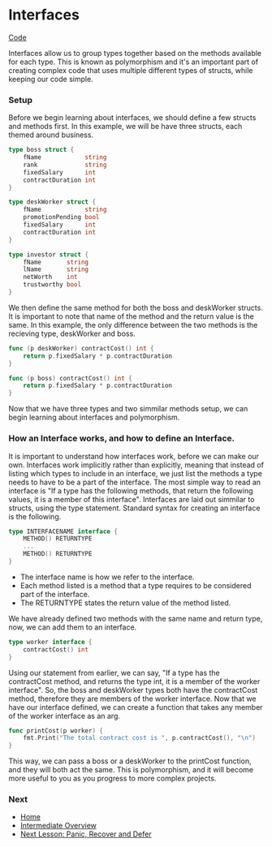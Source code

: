 # Interfaces

[Code](interfaces.go)

Interfaces allow us to group types together based on the methods available for each type. This is known as polymorphism and it's an important part of creating complex code that uses multiple different types of structs, while keeping our code simple.

### Setup

Before we begin learning about interfaces, we should define a few structs and methods first. In this example, we will be have three structs, each themed around business.
```go
type boss struct {
	fName            string
	rank             string
	fixedSalary      int
	contractDuration int
}

type deskWorker struct {
	fName            string
	promotionPending bool
	fixedSalary      int
	contractDuration int
}

type investor struct {
	fName       string
	lName       string
	netWorth    int
	trustworthy bool
}
```
We then define the same method for both the boss and deskWorker structs. It is important to note that name of the method and the return value is the same. In this example, the only difference between the two methods is the recieving type, deskWorker and boss.
```go
func (p deskWorker) contractCost() int {
	return p.fixedSalary * p.contractDuration
}

func (p boss) contractCost() int {
	return p.fixedSalary * p.contractDuration
}
```
Now that we have three types and two simmilar methods setup, we can begin learning about interfaces and polymorphism.

### How an Interface works, and how to define an Interface.

It is important to understand how interfaces work, before we can make our own. Interfaces work implicitly rather than explicitly, meaning that instead of listing which types to include in an interface, we just list the methods a type needs to have to be a part of the interface. The most simple way to read an interface is "If a type has the following methods, that return the following values, it is a member of this interface".
Interfaces are laid out simmilar to structs, using the type statement. Standard syntax for creating an interface is the following.
```go
type INTERFACENAME interface {
	METHOD() RETURNTYPE
	...
	METHOD() RETURNTYPE
}
```
* The interface name is how we refer to the interface.
* Each method listed is a method that a type requires to be considered part of the interface.
* The RETURNTYPE states the return value of the method listed.

We have already defined two methods with the same name and return type, now, we can add them to an interface.
```go
type worker interface {
	contractCost() int
}
```
Using our statement from earlier, we can say, "If a type has the contractCost method, and returns the type int, it is a member of the worker interface". So, the boss and deskWorker types both have the contractCost method, therefore they are members of the worker interface.
Now that we have our interface defined, we can create a function that takes any member of the worker interface as an arg.
```go
func printCost(p worker) {
	fmt.Print("The total contract cost is ", p.contractCost(), "\n")
}
```
This way, we can pass a boss or a deskWorker to the printCost function, and they will both act the same. This is polymorphism, and it will become more useful to you as you progress to more complex projects.

### Next

* [Home](../../README.md)
* [Intermediate Overview](../intermediate.md)
* [Next Lesson: Panic, Recover and Defer](../panic-recover-defer/panic-recover-defer.md)